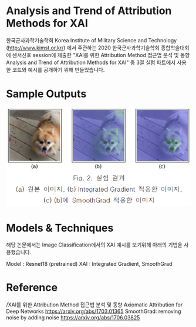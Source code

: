 # Analysis and Trend of Attribution Methods for XAI

한국군사과학기술학회 Korea Institute of Military Science and Technology (http://www.kimst.or.kr/) 에서 주관하는 2020 한국군사과학기술학회 종합학술대회에 센서신호 session에 제출한 "XAI를 위한 Attribution Method 접근법 분석 및 동향 Analysis and Trend of Attribution Methods for XAI" 중 3절 실험 파트에서 사용한 코드와 예시를 공개하기 위해 만들었습니다.



# Sample Outputs
![sample.png](./sample.png)



# Models & Techniques
해당 논문에서는 Image Classification에서의 XAI 예시를 보기위해 아래의 기법을 사용했습니다.

Model : Resnet18 (pretrained)
XAI : Integrated Gradient, SmoothGrad 



# Reference
/XAI를 위한 Attribution Method 접근법 분석 및 동향 
Axiomatic Attribution for Deep Networks https://arxiv.org/abs/1703.01365
SmoothGrad: removing noise by adding noise https://arxiv.org/abs/1706.03825
